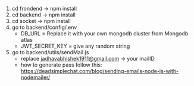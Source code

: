
1. cd frondend -> npm install
2. cd backend -> npm install
3. cd socket -> npm install
4. go to backend/config/.env
   - DB_URL = Replace it with your own mongodb cluster from Mongodb atlas
   - JWT_SECRET_KEY = give any random string
5. go to backend/utils/sendMail.js
   - replace jadhavabhishek1911@gmail.com -> your mailID
   - how to generate pass follow this: https://deadsimplechat.com/blog/sending-emails-node-js-with-nodemailer/


